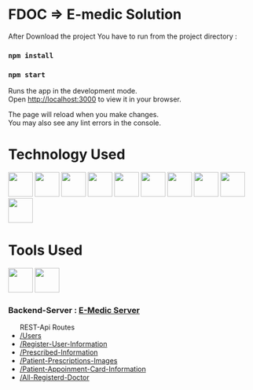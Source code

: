 # FDOC => E-medic Solution
After Download the project You have to run from the project directory :

### `npm install`
### `npm start`

Runs the app in the development mode.\
Open [http://localhost:3000](http://localhost:3000) to view it in your browser.

The page will reload when you make changes.\
You may also see any lint errors in the console.
# Technology Used
<img src="https://w7.pngwing.com/pngs/5/56/png-transparent-website-development-html5-logo-world-wide-web-consortium-world-wide-web-angle-web-design-text.png" width="50px" height="50px"/><span>
<img src="https://i.ibb.co/VDpNkFf/888847.png" width="50px" height="50px"/>
<img src="https://i.ibb.co/K2fbp8r/pngaaa-com-2507930.png" width="50px" height="50px"/>
<img src="https://i.ibb.co/HNMGLwr/pngaaa-com-5670994.png" width="50px" height="50px"/>
<img src="https://i.ibb.co/PD5gmMk/pngaaa-com-5858229.png" width="50px" height="50px"/>
<img src="https://i.ibb.co/z7rxXr4/pngaaa-com-5051155.png" width="50px" height="50px"/>
<img src="https://i.ibb.co/6Jxkrfd/pngaaa-com-5051168.png" width="50px" height="50px"/>
<img src="https://i.ibb.co/zR37vCs/pngaaa-com-6351795.png" width="50px" height="50px"/>
<img src="https://i.ibb.co/Sv4Fgrb/logo.png" width="50px" height="50px"/>
<img src="https://i.ibb.co/tzBJ7hk/68747470733a2f2f76352e676574626f6f7473747261702e636f6d2f646f63732f352e302f6173736574732f6272616e642f.png" width="50px" height="50px"/>
# Tools Used
<img src="https://i.ibb.co/KXt0McZ/heroku.png" width="50px" height="50px"/><span>
<img src="https://cdn.iconscout.com/icon/free/png-256/netlify-3629537-3032320.png" width="50px" height="50px"/>



<h3> Backend-Server : <a href="https://project-101-doctor.herokuapp.com/">E-Medic Server</a></h3>
<ul>REST-Api Routes
   <li><a href="https://project-101-doctor.herokuapp.com/users">/Users</a> </li>
   <li><a href="https://project-101-doctor.herokuapp.com/reg-user-info">/Register-User-Information</a> </li>
   <li><a href="https://project-101-doctor.herokuapp.com/pres-info">/Prescribed-Information</a></li>
   <li><a href="https://project-101-doctor.herokuapp.com/pres-img">/Patient-Prescriptions-Images</a></li>
   <li><a href="https://project-101-doctor.herokuapp.com/users-info">/Patient-Appoinment-Card-Information</a></li>
   <li><a href="https://project-101-doctor.herokuapp.com/doctorlist">/All-Registerd-Doctor</a></li>
</ul>










